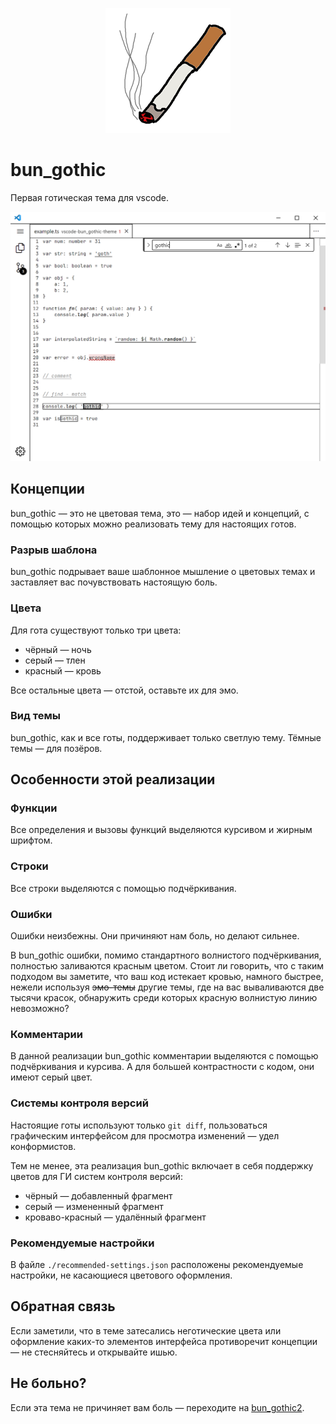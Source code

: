 <p align='center'>
	<img src='icon.png' alt='Логотип bun_gothic' />
</p>


# bun_gothic

Первая готическая тема для vscode.


![пример](example.png)


## Концепции

bun_gothic — это не цветовая тема, это — набор идей и концепций, с помощью которых можно реализовать тему для настоящих готов.

### Разрыв шаблона

bun_gothic подрывает ваше шаблонное мышление о цветовых темах и заставляет вас почувствовать настоящую боль.


### Цвета

Для гота существуют только три цвета:
- чёрный — ночь
- серый — тлен
- красный — кровь

Все остальные цвета — отстой, оставьте их для эмо.


### Вид темы

bun_gothic, как и все готы, поддерживает только светлую тему. Тёмные темы — для позёров.


## Особенности этой реализации

### Функции

Все определения и вызовы функций выделяются курсивом и жирным шрифтом.


### Строки

Все строки выделяются с помощью подчёркивания.


### Ошибки

Ошибки неизбежны. Они причиняют нам боль, но делают сильнее.

В bun_gothic ошибки, помимо стандартного волнистого подчёркивания, полностью заливаются красным цветом.
Стоит ли говорить, что с таким подходом вы заметите, что ваш код истекает кровью, намного быстрее, нежели используя ~~эмо-темы~~ другие темы, где на вас вываливаются две тысячи красок, обнаружить среди которых красную волнистую линию невозможно?


### Комментарии

В данной реализации bun_gothic комментарии выделяются с помощью подчёркивания и курсива. А для большей контрастности с кодом, они имеют серый цвет.


### Системы контроля версий

Настоящие готы используют только `git diff`, пользоваться графическим интерфейсом для просмотра изменений — удел конформистов.

Тем не менее, эта реализация bun_gothic включает в себя поддержку цветов для ГИ систем контроля версий:

- чёрный — добавленный фрагмент
- серый — измененный фрагмент
- кроваво-красный — удалённый фрагмент


### Рекомендуемые настройки

В файле `./recommended-settings.json` расположены рекомендуемые настройки, не касающиеся цветового оформления.


## Обратная связь

Если заметили, что в теме затесались неготические цвета или оформление каких-то элементов интерфейса противоречит концепции — не стесняйтесь и открывайте ишью.


## Не больно?

Если эта тема не причиняет вам боль — переходите на [bun_gothic2](https://github.com/spleekz/vscode-bun_gothic2-theme).
